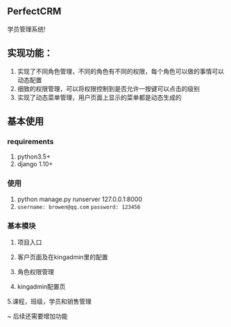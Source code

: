 
## PerfectCRM
学员管理系统!
## 实现功能：
1.  实现了不同角色管理，不同的角色有不同的权限，每个角色可以做的事情可以动态配置
2.  细致的权限管理，可以将权限控制到是否允许一按键可以点击的级别
3.  实现了动态菜单管理，用户页面上显示的菜单都是动态生成的
## 基本使用
### requirements
1. python3.5+
2. django 1.10+

### 使用
1. python manage.py runserver 127.0.0.1:8000
2. `username: browen@qq.com`  `password: 123456`
### 基本模块
1. 项目入口

2. 客户页面及在kingadmin里的配置

3. 角色权限管理

4. kingadmin配置页

5.课程，班级，学员和销售管理

~ 后续还需要增加功能





